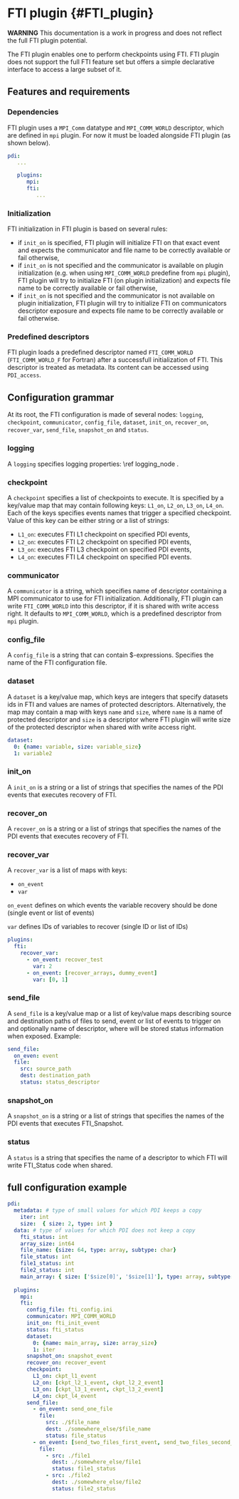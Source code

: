 # FTI plugin {#FTI_plugin}

**WARNING** This documentation is a work in progress and does not 
reflect the full FTI plugin potential.

The FTI plugin enables one to perform checkpoints using FTI.
FTI plugin does not support the full FTI feature set but offers a simple
declarative interface to access a large subset of it.

## Features and requirements

### Dependencies

FTI plugin uses a `MPI_Comm` datatype and `MPI_COMM_WORLD` descriptor, 
which are defined in `mpi` plugin.
For now it must be loaded alongside FTI plugin (as shown below).

```yaml
pdi:
   ...

   plugins:
      mpi:
      fti:
         ...
```

### Initialization

FTI initialization in FTI plugin is based on several rules:
* if `init_on` is specified, FTI plugin will initialize FTI
  on that exact event and expects the communicator and file name
  to be correctly available or fail otherwise,
* if `init_on` is not specified and the communicator is available
  on plugin initialization (e.g. when using `MPI_COMM_WORLD`
  predefine from `mpi` plugin), FTI plugin will try to initialize
  FTI (on plugin initialization) and expects file name
  to be correctly available or fail otherwise,
* if `init_on` is not specified and the communicator is not
  available on plugin initialization, FTI plugin will try 
  to initialize FTI on communicators descriptor exposure and expects
  file name to be correctly available or fail otherwise.

### Predefined descriptors

FTI plugin loads a predefined descriptor named `FTI_COMM_WORLD` 
(`FTI_COMM_WORLD_F` for Fortran) after a successfull initialization 
of FTI. This descriptor is treated as metadata. Its content can 
be accessed using `PDI_access`.

## Configuration grammar

At its root, the FTI configuration is made of several nodes:
`logging`, `checkpoint`, `communicator`, `config_file`, `dataset`, `init_on`,
`recover_on`, `recover_var`, `send_file`, `snapshot_on` and `status`.

### logging

A `logging` specifies logging properties: \ref logging_node .

### checkpoint

A `checkpoint` specifies a list of checkpoints to execute.
It is specified by a key/value map that may contain following keys:
`L1_on`, `L2_on`, `L3_on`, `L4_on`.
Each of the keys specifies events names that trigger a specified checkpoint.
Value of this key can be either string or a list of strings:
* `L1_on`: executes FTI L1 checkpoint on specified PDI events,
* `L2_on`: executes FTI L2 checkpoint on specified PDI events,
* `L3_on`: executes FTI L3 checkpoint on specified PDI events,
* `L4_on`: executes FTI L4 checkpoint on specified PDI events.

### communicator

A `communicator` is a string, which specifies name of descriptor containing 
a MPI communicator to use for FTI initialization. Additionally, FTI plugin can
write `FTI_COMM_WORLD` into this descriptor, if it is shared with write access right.
It defaults to `MPI_COMM_WORLD`, which is a predefined descriptor from `mpi` plugin.

### config_file

A `config_file` is a string that can contain $-expressions. 
Specifies the name of the FTI configuration file.

### dataset

A `dataset` is a key/value map, which keys are integers that specify
datasets ids in FTI and values are names of protected descriptors.
Alternatively, the map may contain a map with keys `name` and `size`,
where `name` is a name of protected descriptor and `size` is a descriptor
where FTI plugin will write size of the protected descriptor when shared 
with write access right.

```yaml
dataset:
  0: {name: variable, size: variable_size}
  1: variable2
```

### init_on

A `init_on` is a string or a list of strings that specifies the names 
of the PDI events that executes recovery of FTI.

### recover_on

A `recover_on` is a string or a list of strings that specifies the names 
of the PDI events that executes recovery of FTI.

### recover_var

A `recover_var` is a list of maps with keys:
- `on_event`
- `var`

`on_event` defines on which events the variable recovery should be done (single event or list of events)

`var` defines IDs of variables to recover (single ID or list of IDs)

```yaml
plugins:
  fti:
    recover_var:
      - on_event: recover_test
        var: 2
      - on_event: [recover_arrays, dummy_event]
        var: [0, 1]
```

### send_file

A `send_file` is a key/value map or a list of key/value maps 
describing source and destination paths of files to send, 
event or list of events to trigger on and optionally name of descriptor, 
where will be stored status information when exposed.
Example:
```yaml
send_file:
  on_even: event
  file:
    src: source_path
    dest: destination_path
    status: status_descriptor
```

### snapshot_on

A `snapshot_on` is a string or a list of strings that specifies the names 
of the PDI events that executes FTI_Snapshot.

### status

A `status` is a string that specifies the name of a descriptor to which FTI
will write FTI_Status code when shared.

## full configuration example

```yaml
pdi:
  metadata: # type of small values for which PDI keeps a copy
    iter: int
    size:  { size: 2, type: int }
  data: # type of values for which PDI does not keep a copy
    fti_status: int
    array_size: int64
    file_name: {size: 64, type: array, subtype: char}
    file_status: int
    file1_status: int
    file2_status: int
    main_array: { size: ['$size[0]', '$size[1]'], type: array, subtype: double }
  
  plugins:
    mpi:
    fti:
      config_file: fti_config.ini
      communicator: MPI_COMM_WORLD
      init_on: fti_init_event
      status: fti_status
      dataset:
        0: {name: main_array, size: array_size}
        1: iter
      snapshot_on: snapshot_event
      recover_on: recover_event
      checkpoint:
        L1_on: ckpt_l1_event
        L2_on: [ckpt_l2_1_event, ckpt_l2_2_event]
        L3_on: [ckpt_l3_1_event, ckpt_l3_2_event]
        L4_on: ckpt_l4_event
      send_file:
        - on_event: send_one_file
          file:
            src: ./$file_name
            dest: ./somewhere_else/$file_name
            status: file_status
        - on_event: [send_two_files_first_event, send_two_files_second_event]
          file:
            - src: ./file1
              dest: ./somewhere_else/file1
              status: file1_status
            - src: ./file2
              dest: ./somewhere_else/file2
              status: file2_status
```
